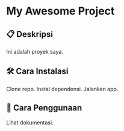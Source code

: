 # My Awesome Project 

## 📋 Deskripsi  
Ini adalah proyek saya.

## 🛠️ Cara Instalasi  
Clone repo. Instal dependensi. Jalankan app. 

## 📖 Cara Penggunaan
Lihat dokumentasi. 